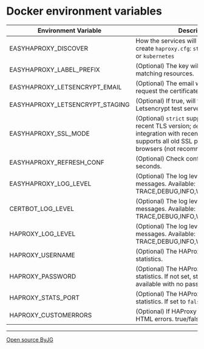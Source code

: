# Docker environment variables

| Environment Variable            | Description                                                                                     | Default          |
|---------------------------------|-------------------------------------------------------------------------------------------------|------------------|
| EASYHAPROXY_DISCOVER            | How the services will be discovered to create `haproxy.cfg`:  `static`, `docker`, `swarm` or `kubernetes`     | **required**     |
| EASYHAPROXY_LABEL_PREFIX        | (Optional) The key will search for matching resources.                                          | `easyhaproxy`    |
| EASYHAPROXY_LETSENCRYPT_EMAIL   | (Optional) The email will be used to request the certificate to Letsencrypt                     | *empty*          |
| EASYHAPROXY_LETSENCRYPT_STAGING | (Optional) If true, will try to connect to the Letsencrypt test server                          | false            |
| EASYHAPROXY_SSL_MODE            | (Optional) `strict` supports only the most recent TLS version; `default` good SSL integration with recent browsers; `loose` supports all old SSL protocols for old browsers (not recommended).  | `default`|
| EASYHAPROXY_REFRESH_CONF        | (Optional) Check configuration every N seconds.                                                 | 10               |
| EASYHAPROXY_LOG_LEVEL           | (Optional) The log level for EasyHAproxy messages. Available: TRACE,DEBUG,INFO,WARN,ERROR,FATAL | DEBUG            |
| CERTBOT_LOG_LEVEL               | (Optional) The log level for Certbot messages. Available: TRACE,DEBUG,INFO,WARN,ERROR,FATAL     | DEBUG            |
| HAPROXY_LOG_LEVEL               | (Optional) The log level for HAProxy messages. Available: TRACE,DEBUG,INFO,WARN,ERROR,FATAL     | DEBUG            |
| HAPROXY_USERNAME                | (Optional) The HAProxy username to the statistics.                                              |  `admin`         |
| HAPROXY_PASSWORD                | (Optional) The HAProxy password to the statistics. If not set, statistics will be available with no password  | *empty* |
| HAPROXY_STATS_PORT              | (Optional) The HAProxy port to the statistics. If set to `false`, disable statistics            | `1936`           |
| HAPROXY_CUSTOMERRORS            | (Optional) If HAProxy will use custom HTML errors. true/false.                                  | `false`          |



----
[Open source ByJG](http://opensource.byjg.com)
